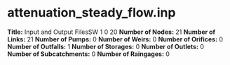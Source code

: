 # attenuation_steady_flow.inp
**Title:**   Input and Output FilesSW 1 0 20
**Number of Nodes:** 21
**Number of Links:** 21
**Number of Pumps:** 0
**Number of Weirs:** 0
**Number of Orifices:** 0
**Number of Outfalls:** 1
**Number of Storages:** 0
**Number of Outlets:** 0
**Number of Subcatchments:** 0
**Number of Raingages:** 0
